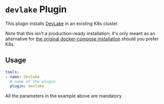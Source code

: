 # `devlake` Plugin

This plugin installs [DevLake](https://github.com/merico-dev/lake) in an existing K8s cluster.

Note that this isn't a production-ready installation; it's only meant as an alternative for [the original docker-compose installation](https://github.com/merico-dev/lake/blob/main/docker-compose.yml) should you prefer K8s.

## Usage

```yaml
tools:
- name: devlake
  # name of the plugin
  plugin: devlake
```

All the parameters in the example above are mandatory.
